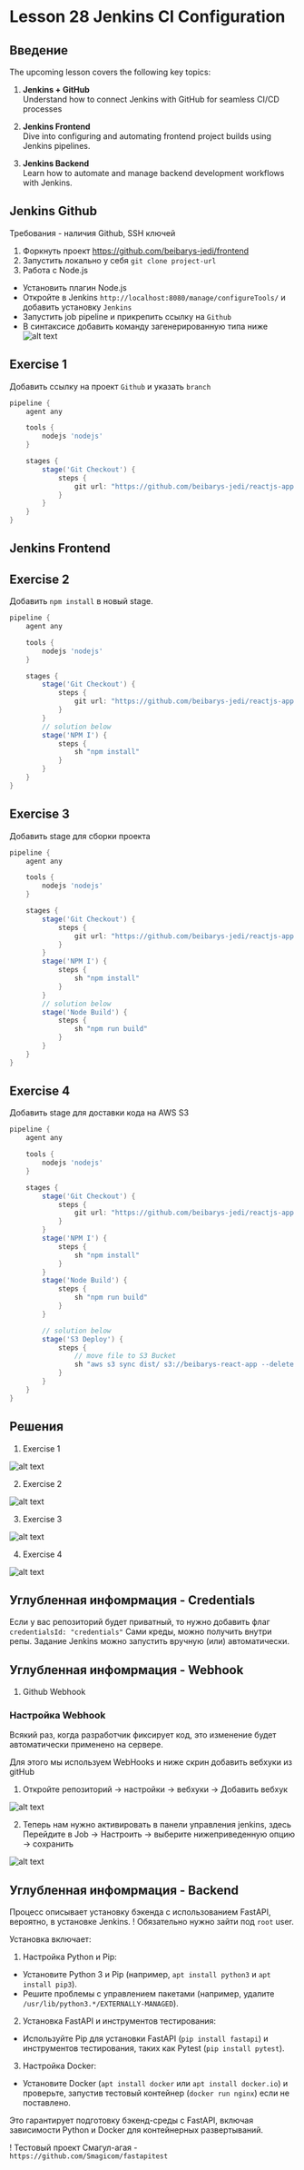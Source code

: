 # Lesson 28 Jenkins CI Configuration

## Введение

The upcoming lesson covers the following key topics:

1. **Jenkins + GitHub**  
   Understand how to connect Jenkins with GitHub for seamless CI/CD processes

2. **Jenkins Frontend**  
   Dive into configuring and automating frontend project builds using Jenkins pipelines.

3. **Jenkins Backend**  
   Learn how to automate and manage backend development workflows with Jenkins.

## Jenkins Github

Требования - наличия Github, SSH ключей

1. Форкнуть проект https://github.com/beibarys-jedi/frontend
2. Запустить локально у себя `git clone project-url`
3. Работа с Node.js

- Установить плагин Node.js
- Откройте в Jenkins `http://localhost:8080/manage/configureTools/` и добавить установку `Jenkins`
- Запустить job pipeline и прикрепить ссылку на `Github`
- В синтаксисе добавить команду загенерированную типа ниже
  ![alt text](./directive.jpg "Directive Syntax")

## Exercise 1

Добавить ссылку на проект `Github` и указать `branch`

```groovy
pipeline {
    agent any

    tools {
        nodejs 'nodejs'
    }

    stages {
        stage('Git Checkout') {
            steps {
                git url: "https://github.com/beibarys-jedi/reactjs-app.git", branch: "main"
            }
        }
    }
}
```

## Jenkins Frontend

## Exercise 2

Добавить `npm install` в новый stage.

```groovy
pipeline {
    agent any

    tools {
        nodejs 'nodejs'
    }

    stages {
        stage('Git Checkout') {
            steps {
                git url: "https://github.com/beibarys-jedi/reactjs-app.git", branch: "main"
            }
        }
        // solution below
        stage('NPM I') {
            steps {
                sh "npm install"
            }
        }
    }
}
```

## Exercise 3

Добавить stage для сборки проекта

```groovy
pipeline {
    agent any

    tools {
        nodejs 'nodejs'
    }

    stages {
        stage('Git Checkout') {
            steps {
                git url: "https://github.com/beibarys-jedi/reactjs-app.git", branch: "main"
            }
        }
        stage('NPM I') {
            steps {
                sh "npm install"
            }
        }
        // solution below
        stage('Node Build') {
            steps {
                sh "npm run build"
            }
        }
    }
}
```

## Exercise 4

Добавить stage для доставки кода на AWS S3

```groovy
pipeline {
    agent any

    tools {
        nodejs 'nodejs'
    }

    stages {
        stage('Git Checkout') {
            steps {
                git url: "https://github.com/beibarys-jedi/reactjs-app.git", branch: "main"
            }
        }
        stage('NPM I') {
            steps {
                sh "npm install"
            }
        }
        stage('Node Build') {
            steps {
                sh "npm run build"
            }
        }

        // solution below
        stage('S3 Deploy') {
            steps {
                // move file to S3 Bucket
                sh "aws s3 sync dist/ s3://beibarys-react-app --delete "
            }
        }
    }
}
```

## Решения

1.  Exercise 1

![alt text](./ex-1.png "Directive Syntax")

2.  Exercise 2

![alt text](./ex-2.png "Directive Syntax")

3.  Exercise 3

![alt text](./ex-3.png "Directive Syntax")

4.  Exercise 4

![alt text](./ex-4.png "Directive Syntax")

## Углубленная инфомрмация - Credentials

Если у вас репозиторий будет приватный, то нужно добавить флаг `credentialsId: "credentials"`
Сами креды, можно получить внутри репы.
Задание Jenkins можно запустить вручную (или) автоматически.

## Углубленная инфомрмация - Webhook

1. Github Webhook

### Настройка Webhook

Всякий раз, когда разработчик фиксирует код, это изменение будет автоматически применено на сервере.

Для этого мы используем WebHooks и ниже скрин добавить вебхуки из gitHub

1. Откройте репозиторий → настройки → вебхуки → Добавить вебхук

![alt text](./webhook-add.png "Github Webhook")

2. Теперь нам нужно активировать в панели управления jenkins, здесь Перейдите в Job → Настроить → выберите нижеприведенную опцию → сохранить

![alt text](./trigger-build.png "Trigger Build")

## Углубленная инфомрмация - Backend

Процесс описывает установку бэкенда с использованием FastAPI, вероятно, в установке Jenkins.
! Обязательно нужно зайти под `root` user.

Установка включает:

1. Настройка Python и Pip:

- Установите Python 3 и Pip (например, `apt install python3` и `apt install pip3`).
- Решите проблемы с управлением пакетами (например, удалите `/usr/lib/python3.*/EXTERNALLY-MANAGED`).

2. Установка FastAPI и инструментов тестирования:

- Используйте Pip для установки FastAPI (`pip install fastapi`) и инструментов тестирования, таких как Pytest (`pip install pytest`).

3. Настройка Docker:

- Установите Docker (`apt install docker` или `apt install docker.io`) и проверьте, запустив тестовый контейнер (`docker run nginx`) если не поставлено.

Это гарантирует подготовку бэкенд-среды с FastAPI, включая зависимости Python и Docker для контейнерных развертываний.

! Тестовый проект Смагул-агая - `https://github.com/Smagicom/fastapitest`
